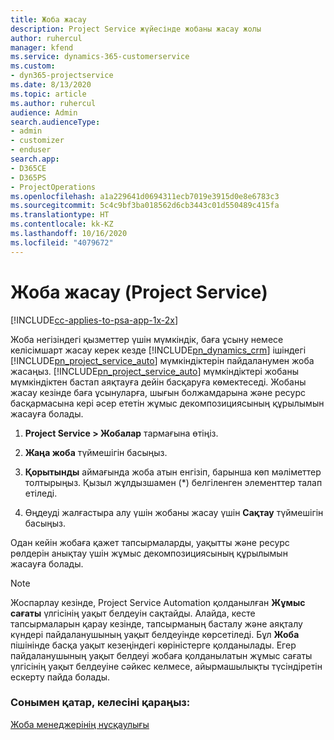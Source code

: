 ```yaml
---
title: Жоба жасау
description: Project Service жүйесінде жобаны жасау жолы
author: ruhercul
manager: kfend
ms.service: dynamics-365-customerservice
ms.custom:
- dyn365-projectservice
ms.date: 8/13/2020
ms.topic: article
ms.author: ruhercul
audience: Admin
search.audienceType:
- admin
- customizer
- enduser
search.app:
- D365CE
- D365PS
- ProjectOperations
ms.openlocfilehash: a1a229641d0694311ecb7019e3915d0e8e6783c3
ms.sourcegitcommit: 5c4c9bf3ba018562d6cb3443c01d550489c415fa
ms.translationtype: HT
ms.contentlocale: kk-KZ
ms.lasthandoff: 10/16/2020
ms.locfileid: "4079672"
---
```

# <a name="create-a-project-project-service"></a>Жоба жасау (Project Service)

[!INCLUDE[cc-applies-to-psa-app-1x-2x](../includes/cc-applies-to-psa-app-1x-2x.md)]

Жоба негізіндегі қызметтер үшін мүмкіндік, баға ұсыну немесе келісімшарт жасау керек кезде [!INCLUDE[pn_dynamics_crm](../includes/pn-dynamics-crm.md)] ішіндегі [!INCLUDE[pn_project_service_auto](../includes/pn-project-service-auto.md)] мүмкіндіктерін пайдаланумен жоба жасаңыз. [!INCLUDE[pn_project_service_auto](../includes/pn-project-service-auto.md)] мүмкіндіктері жобаны мүмкіндіктен бастап аяқтауға дейін басқаруға көмектеседі. Жобаны жасау кезінде баға ұсынуларға, шығын болжамдарына және ресурс басқармасына кері әсер ететін жұмыс декомпозициясының құрылымын жасауға болады.  
  
1.  **Project Service > Жобалар** тармағына өтіңіз.  
  
2.  **Жаңа жоба** түймешігін басыңыз.  
  
3.  **Қорытынды** аймағында жоба атын енгізіп, барынша көп мәліметтер толтырыңыз. Қызыл жұлдызшамен (*) белгіленген элементтер талап етіледі.  
  
4.  Өңдеуді жалғастыра алу үшін жобаны жасау үшін **Сақтау** түймешігін басыңыз.  
  
Одан кейін жобаға қажет тапсырмаларды, уақытты және ресурс рөлдерін анықтау үшін жұмыс декомпозициясының құрылымын жасауға болады.  

> [!NOTE]
> Жоспарлау кезінде, Project Service Automation қолданылған **Жұмыс сағаты** үлгісінің уақыт белдеуін сақтайды. Алайда, кесте тапсырмаларын қарау кезінде, тапсырманың басталу және аяқталу күндері пайдаланушының уақыт белдеуінде көрсетіледі. Бұл **Жоба** пішінінде басқа уақыт кезеңіндегі көріністерге қолданылады. Егер пайдаланушының уақыт белдеуі жобаға қолданылатын жұмыс сағаты үлгісінің уақыт белдеуіне сәйкес келмесе, айырмашылықты түсіндіретін ескерту пайда болады. 
  
### <a name="see-also"></a>Сонымен қатар, келесіні қараңыз:  
 [Жоба менеджерінің нұсқаулығы](../psa/project-manager-guide.md)

